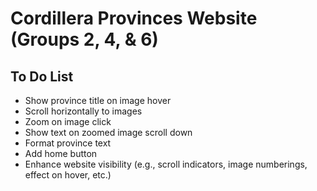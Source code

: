 # Cordillera Provinces Website (Groups 2, 4, & 6)
## To Do List
- Show province title on image hover
- Scroll horizontally to images
- Zoom on image click
- Show text on zoomed image scroll down
- Format province text
- Add home button
- Enhance website visibility (e.g., scroll indicators, image numberings, effect on hover, etc.)
